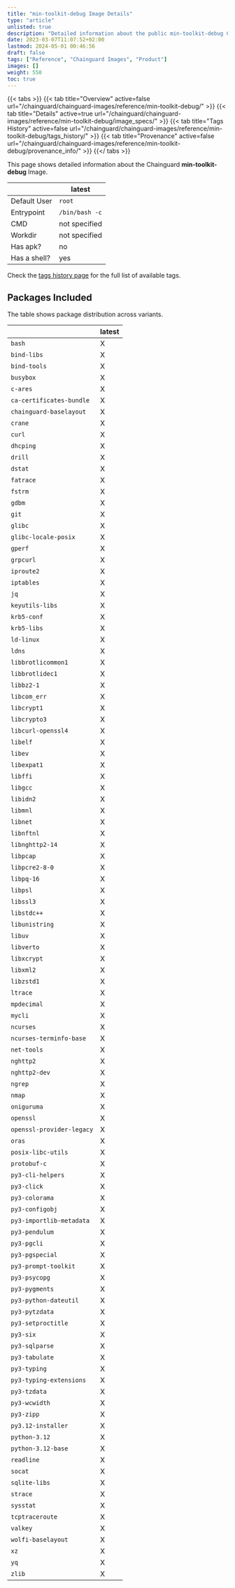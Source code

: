 ```yaml
---
title: "min-toolkit-debug Image Details"
type: "article"
unlisted: true
description: "Detailed information about the public min-toolkit-debug Chainguard Image."
date: 2023-03-07T11:07:52+02:00
lastmod: 2024-05-01 00:46:56
draft: false
tags: ["Reference", "Chainguard Images", "Product"]
images: []
weight: 550
toc: true
---
```


{{< tabs >}}
{{< tab title="Overview" active=false url="/chainguard/chainguard-images/reference/min-toolkit-debug/" >}}
{{< tab title="Details" active=true url="/chainguard/chainguard-images/reference/min-toolkit-debug/image_specs/" >}}
{{< tab title="Tags History" active=false url="/chainguard/chainguard-images/reference/min-toolkit-debug/tags_history/" >}}
{{< tab title="Provenance" active=false url="/chainguard/chainguard-images/reference/min-toolkit-debug/provenance_info/" >}}
{{</ tabs >}}

This page shows detailed information about the Chainguard **min-toolkit-debug** Image.

|              | latest         |
|--------------|----------------|
| Default User | `root`         |
| Entrypoint   | `/bin/bash -c` |
| CMD          | not specified  |
| Workdir      | not specified  |
| Has apk?     | no             |
| Has a shell? | yes            |

Check the [tags history page](/chainguard/chainguard-images/reference/min-toolkit-debug/tags_history/) for the full list of available tags.

## Packages Included
The table shows package distribution across variants.

|                           | latest |
|---------------------------|--------|
| `bash`                    | X      |
| `bind-libs`               | X      |
| `bind-tools`              | X      |
| `busybox`                 | X      |
| `c-ares`                  | X      |
| `ca-certificates-bundle`  | X      |
| `chainguard-baselayout`   | X      |
| `crane`                   | X      |
| `curl`                    | X      |
| `dhcping`                 | X      |
| `drill`                   | X      |
| `dstat`                   | X      |
| `fatrace`                 | X      |
| `fstrm`                   | X      |
| `gdbm`                    | X      |
| `git`                     | X      |
| `glibc`                   | X      |
| `glibc-locale-posix`      | X      |
| `gperf`                   | X      |
| `grpcurl`                 | X      |
| `iproute2`                | X      |
| `iptables`                | X      |
| `jq`                      | X      |
| `keyutils-libs`           | X      |
| `krb5-conf`               | X      |
| `krb5-libs`               | X      |
| `ld-linux`                | X      |
| `ldns`                    | X      |
| `libbrotlicommon1`        | X      |
| `libbrotlidec1`           | X      |
| `libbz2-1`                | X      |
| `libcom_err`              | X      |
| `libcrypt1`               | X      |
| `libcrypto3`              | X      |
| `libcurl-openssl4`        | X      |
| `libelf`                  | X      |
| `libev`                   | X      |
| `libexpat1`               | X      |
| `libffi`                  | X      |
| `libgcc`                  | X      |
| `libidn2`                 | X      |
| `libmnl`                  | X      |
| `libnet`                  | X      |
| `libnftnl`                | X      |
| `libnghttp2-14`           | X      |
| `libpcap`                 | X      |
| `libpcre2-8-0`            | X      |
| `libpq-16`                | X      |
| `libpsl`                  | X      |
| `libssl3`                 | X      |
| `libstdc++`               | X      |
| `libunistring`            | X      |
| `libuv`                   | X      |
| `libverto`                | X      |
| `libxcrypt`               | X      |
| `libxml2`                 | X      |
| `libzstd1`                | X      |
| `ltrace`                  | X      |
| `mpdecimal`               | X      |
| `mycli`                   | X      |
| `ncurses`                 | X      |
| `ncurses-terminfo-base`   | X      |
| `net-tools`               | X      |
| `nghttp2`                 | X      |
| `nghttp2-dev`             | X      |
| `ngrep`                   | X      |
| `nmap`                    | X      |
| `oniguruma`               | X      |
| `openssl`                 | X      |
| `openssl-provider-legacy` | X      |
| `oras`                    | X      |
| `posix-libc-utils`        | X      |
| `protobuf-c`              | X      |
| `py3-cli-helpers`         | X      |
| `py3-click`               | X      |
| `py3-colorama`            | X      |
| `py3-configobj`           | X      |
| `py3-importlib-metadata`  | X      |
| `py3-pendulum`            | X      |
| `py3-pgcli`               | X      |
| `py3-pgspecial`           | X      |
| `py3-prompt-toolkit`      | X      |
| `py3-psycopg`             | X      |
| `py3-pygments`            | X      |
| `py3-python-dateutil`     | X      |
| `py3-pytzdata`            | X      |
| `py3-setproctitle`        | X      |
| `py3-six`                 | X      |
| `py3-sqlparse`            | X      |
| `py3-tabulate`            | X      |
| `py3-typing`              | X      |
| `py3-typing-extensions`   | X      |
| `py3-tzdata`              | X      |
| `py3-wcwidth`             | X      |
| `py3-zipp`                | X      |
| `py3.12-installer`        | X      |
| `python-3.12`             | X      |
| `python-3.12-base`        | X      |
| `readline`                | X      |
| `socat`                   | X      |
| `sqlite-libs`             | X      |
| `strace`                  | X      |
| `sysstat`                 | X      |
| `tcptraceroute`           | X      |
| `valkey`                  | X      |
| `wolfi-baselayout`        | X      |
| `xz`                      | X      |
| `yq`                      | X      |
| `zlib`                    | X      |

